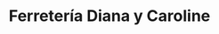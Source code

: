 ---
title: "Ferretería Diana y Caroline"
url: /miraflores/ferreteria-diana-y-caroline/
shop: Eisenwaren
---
